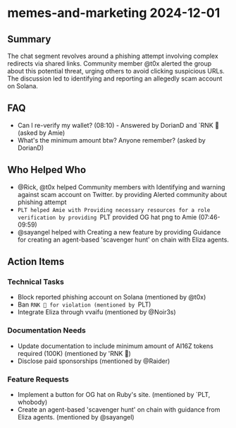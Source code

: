 # memes-and-marketing 2024-12-01

## Summary
The chat segment revolves around a phishing attempt involving complex redirects via shared links. Community member @t0x alerted the group about this potential threat, urging others to avoid clicking suspicious URLs. The discussion led to identifying and reporting an allegedly scam account on Solana.

## FAQ
- Can I re-verify my wallet? (08:10) - Answered by DorianD and `RNK 🪽 (asked by Amie)
- What's the minimum amount btw? Anyone remember? (asked by DorianD)

## Who Helped Who
- @Rick, @t0x helped Community members with Identifying and warning against scam account on Twitter. by providing Alerted community about phishing attempt
- `PLT helped Amie with Providing necessary resources for a role verification by providing `PLT provided OG hat png to Amie (07:46-09:59)
- @sayangel helped  with Creating a new feature by providing Guidance for creating an agent-based 'scavenger hunt' on chain with Eliza agents.

## Action Items

### Technical Tasks
- Block reported phishing account on Solana (mentioned by @t0x)
- Ban `RNK 🪽 for violation (mentioned by `PLT)
- Integrate Eliza through vvaifu (mentioned by @Noir3s)

### Documentation Needs
- Update documentation to include minimum amount of AI16Z tokens required (100K) (mentioned by 'RNK 🪽)
- Disclose paid sponsorships (mentioned by @Raider)

### Feature Requests
- Implement a button for OG hat on Ruby's site. (mentioned by `PLT, whobody)
- Create an agent-based 'scavenger hunt' on chain with guidance from Eliza agents. (mentioned by @sayangel)
